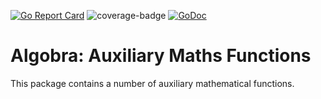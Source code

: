 [![Go Report Card](https://goreportcard.com/badge/github.com/ReneBoedker/algobra)](https://goreportcard.com/report/github.com/ReneBoedker/algobra)
![coverage-badge](https://img.shields.io/badge/coverage-96.9%25-brightgreen?cacheSeconds=86400&style=flat)
[![GoDoc](https://godoc.org/github.com/ReneBoedker/algobra/auxmath?status.svg)](https://godoc.org/github.com/ReneBoedker/algobra/auxmath)
# Algobra: Auxiliary Maths Functions
This package contains a number of auxiliary mathematical functions.
